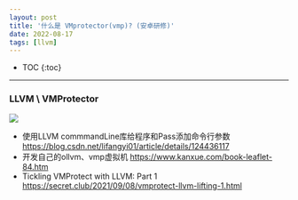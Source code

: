 ```yaml
---
layout: post
title: '什么是 VMprotector(vmp)? (安卓研修)'
date: 2022-08-17
tags: [llvm]
---
```


* TOC 
{:toc}

---

### LLVM \ VMProtector 
![](https://raw.githubusercontent.com/randoruf/photo-asset-repo/main/imgs/2022-08-18-16-43-58.png)

* 使用LLVM commmandLine库给程序和Pass添加命令行参数 <https://blog.csdn.net/lifangyi01/article/details/124436117>
* 开发自己的ollvm、vmp虚拟机 <https://www.kanxue.com/book-leaflet-84.htm>
* Tickling VMProtect with LLVM: Part 1 https://secret.club/2021/09/08/vmprotect-llvm-lifting-1.html



